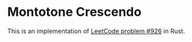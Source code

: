 # Montotone Crescendo

This is an implementation of [LeetCode problem #926](https://leetcode.com/problems/flip-string-to-monotone-increasing/) in Rust.
